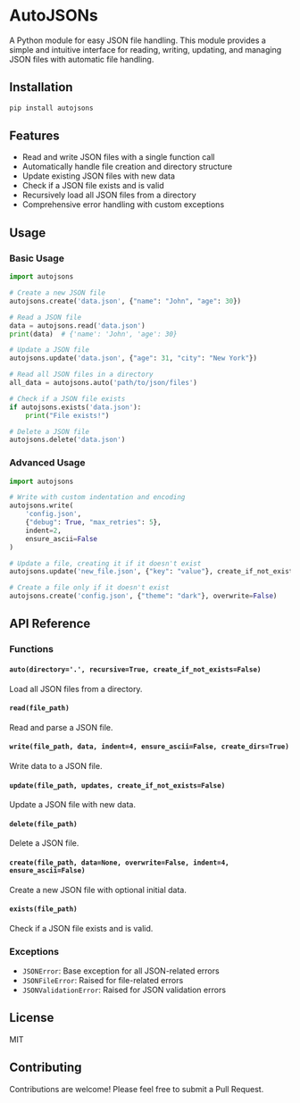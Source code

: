 # AutoJSONs

A Python module for easy JSON file handling. This module provides a simple and intuitive interface for reading, writing, updating, and managing JSON files with automatic file handling.

## Installation

```bash
pip install autojsons
```

## Features

- Read and write JSON files with a single function call
- Automatically handle file creation and directory structure
- Update existing JSON files with new data
- Check if a JSON file exists and is valid
- Recursively load all JSON files from a directory
- Comprehensive error handling with custom exceptions

## Usage

### Basic Usage

```python
import autojsons

# Create a new JSON file
autojsons.create('data.json', {"name": "John", "age": 30})

# Read a JSON file
data = autojsons.read('data.json')
print(data)  # {'name': 'John', 'age': 30}

# Update a JSON file
autojsons.update('data.json', {"age": 31, "city": "New York"})

# Read all JSON files in a directory
all_data = autojsons.auto('path/to/json/files')

# Check if a JSON file exists
if autojsons.exists('data.json'):
    print("File exists!")

# Delete a JSON file
autojsons.delete('data.json')
```

### Advanced Usage

```python
import autojsons

# Write with custom indentation and encoding
autojsons.write(
    'config.json',
    {"debug": True, "max_retries": 5},
    indent=2,
    ensure_ascii=False
)

# Update a file, creating it if it doesn't exist
autojsons.update('new_file.json', {"key": "value"}, create_if_not_exists=True)

# Create a file only if it doesn't exist
autojsons.create('config.json', {"theme": "dark"}, overwrite=False)
```

## API Reference

### Functions

#### `auto(directory='.', recursive=True, create_if_not_exists=False)`
Load all JSON files from a directory.

#### `read(file_path)`
Read and parse a JSON file.

#### `write(file_path, data, indent=4, ensure_ascii=False, create_dirs=True)`
Write data to a JSON file.

#### `update(file_path, updates, create_if_not_exists=False)`
Update a JSON file with new data.

#### `delete(file_path)`
Delete a JSON file.

#### `create(file_path, data=None, overwrite=False, indent=4, ensure_ascii=False)`
Create a new JSON file with optional initial data.

#### `exists(file_path)`
Check if a JSON file exists and is valid.

### Exceptions

- `JSONError`: Base exception for all JSON-related errors
- `JSONFileError`: Raised for file-related errors
- `JSONValidationError`: Raised for JSON validation errors

## License

MIT

## Contributing

Contributions are welcome! Please feel free to submit a Pull Request.
